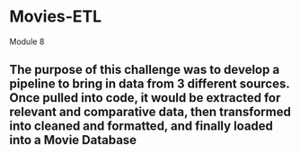# Movies-ETL
Module 8
## The purpose of this challenge was to develop a pipeline to bring in data from 3 different sources. Once pulled into code, it would be extracted for relevant and comparative data, then transformed into cleaned and formatted, and finally loaded into a Movie Database

